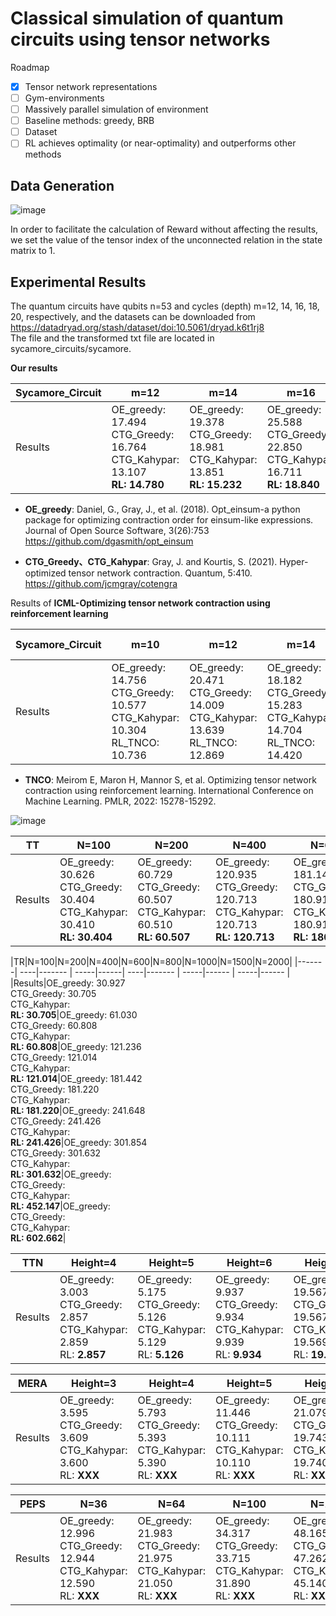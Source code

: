 # Classical simulation of quantum circuits using tensor networks

Roadmap
- [x] Tensor network representations
- [ ] Gym-environments
- [ ] Massively parallel simulation of environment
- [ ] Baseline methods: greedy, BRB
- [ ] Dataset
- [ ] RL achieves optimality (or near-optimality) and outperforms other methods

## Data Generation

![image](https://user-images.githubusercontent.com/75991833/218404111-e23e9e9b-c2ac-4648-aa04-9a7208fa7693.png)

In order to facilitate the calculation of Reward without affecting the results, we set the value of the tensor index of the unconnected relation in the state matrix to 1.

## Experimental Results

The quantum circuits have qubits n=53 and cycles (depth) m=12, 14, 16, 18, 20, respectively, and the datasets can be downloaded from https://datadryad.org/stash/dataset/doi:10.5061/dryad.k6t1rj8                                                                                                                                          
The file and the transformed txt file are located in sycamore_circuits/sycamore.

**Our results**

|Sycamore_Circuit|m=12|m=14|m=16|m=18|m=20|
|-------|------- | -----|------ |------ |------ |
|Results|OE_greedy: 17.494<br>CTG_Greedy: 16.764<br>CTG_Kahypar: 13.107<br>**RL: 14.780**|OE_greedy: 19.378<br>CTG_Greedy: 18.981<br>CTG_Kahypar: 13.851<br>**RL: 15.232**|OE_greedy: 25.588<br>CTG_Greedy: 22.850<br>CTG_Kahypar: 16.711<br>**RL: 18.840**|OE_greedy: 26.492<br>CTG_Greedy: 23.269<br>CTG_Kahypar: 17.383<br>**RL: 18.858**|OE_greedy: 26.190<br>CTG_Greedy: 25.322<br>CTG_Kahypar: 18.525<br>**RL: 18.947**|

- **OE_greedy**: Daniel, G., Gray, J., et al. (2018). Opt\_einsum-a python package for optimizing contraction order for einsum-like expressions. Journal of Open Source Software, 3(26):753
https://github.com/dgasmith/opt_einsum

- **CTG_Greedy、CTG_Kahypar**: Gray, J. and Kourtis, S. (2021). Hyper-optimized tensor network contraction. Quantum, 5:410.
https://github.com/jcmgray/cotengra

Results of **ICML-Optimizing tensor network contraction using reinforcement learning**

|Sycamore_Circuit | m=10 | m=12|m=14|m=16 (Not-Giving)| m=18 (Not-Giving) | m=20 |
|-------| ----|------- | -----|------ |------ |------ |
|Results|OE_greedy: 14.756<br>CTG_Greedy: 10.577<br>CTG_Kahypar: 10.304<br>RL_TNCO: 10.736|OE_greedy: 20.471<br>CTG_Greedy: 14.009<br>CTG_Kahypar: 13.639<br>RL_TNCO: 12.869|OE_greedy: 18.182<br>CTG_Greedy: 15.283<br>CTG_Kahypar: 14.704<br>RL_TNCO: 14.420|OE_greedy: <br>CTG_Greedy: <br>CTG_Kahypar: <br>RL_TNCO: |OE_greedy: <br>CTG_Greedy: <br>CTG_Kahypar: <br>RL_TNCO: |OE_greedy: 31.310<br>CTG_Greedy: 18.934<br>CTG_Kahypar: 18.765<br>RL_TNCO: 18.544|

- **TNCO**: Meirom E, Maron H, Mannor S, et al. Optimizing tensor network contraction using reinforcement learning. International Conference on Machine Learning. PMLR, 2022: 15278-15292.

![image](https://user-images.githubusercontent.com/75991833/227595309-a341713d-0247-4f3b-a12b-d94ac74af351.png)


|TT|N=100|N=200|N=400|N=600|N=800|N=1000|N=1500|N=2000|
|------- | -----|------| ----|------- | -----|------ | -----|------ |
|Results|OE_greedy: 30.626<br>CTG_Greedy: 30.404<br>CTG_Kahypar: 30.410<br>**RL: 30.404**|OE_greedy: 60.729<br>CTG_Greedy: 60.507<br>CTG_Kahypar: 60.510<br>**RL: 60.507**|OE_greedy: 120.935<br>CTG_Greedy: 120.713<br>CTG_Kahypar: 120.713<br>**RL: 120.713**|OE_greedy:  181.141<br>CTG_Greedy: 180.919<br>CTG_Kahypar: 180.919<br>**RL: 180.919**|OE_greedy: 241.347<br>CTG_Greedy: 241.125<br>CTG_Kahypar: 241.129<br>**RL: 241.125**|OE_greedy: 301.553<br>CTG_Greedy: 301.331<br>CTG_Kahypar: 301.331<br>**RL: 301.331**|OE_greedy: N<br>CTG_Greedy: N<br>CTG_Kahypar: 451.849<br>**RL: 451.846**|OE_greedy: N<br>CTG_Greedy: N<br>CTG_Kahypar: 602.361<br>**RL: 602.361**|

|TR|N=100|N=200|N=400|N=600|N=800|N=1000|N=1500|N=2000|
|-------| ----|------- | -----|------| ----|------- | -----|------ | -----|------ |
|Results|OE_greedy: 30.927<br>CTG_Greedy: 30.705<br>CTG_Kahypar: <br>**RL: 30.705**|OE_greedy: 61.030<br>CTG_Greedy: 60.808<br>CTG_Kahypar: <br>**RL: 60.808**|OE_greedy: 121.236<br>CTG_Greedy: 121.014<br>CTG_Kahypar: <br>**RL: 121.014**|OE_greedy: 181.442<br>CTG_Greedy: 181.220<br>CTG_Kahypar: <br>**RL: 181.220**|OE_greedy: 241.648<br>CTG_Greedy: 241.426<br>CTG_Kahypar: <br>**RL: 241.426**|OE_greedy: 301.854<br>CTG_Greedy: 301.632<br>CTG_Kahypar: <br>**RL: 301.632**|OE_greedy: <br>CTG_Greedy: <br>CTG_Kahypar: <br>**RL: 452.147**|OE_greedy: <br>CTG_Greedy: <br>CTG_Kahypar: <br>**RL: 602.662**|



|TTN|Height=4|Height=5|Height=6|Height=7|Height=8|Height=9|Height=10|Height=11|
|-------| ----|------- | -----|------ |------ |------ |------ |------ |
|Results|OE_greedy: 3.003<br>CTG_Greedy: 2.857<br>CTG_Kahypar: 2.859<br>RL: **2.857**|OE_greedy: 5.175<br>CTG_Greedy: 5.126<br>CTG_Kahypar: 5.129<br>RL: **5.126**|OE_greedy: 9.937<br>CTG_Greedy: 9.934<br>CTG_Kahypar: 9.939<br>RL: **9.934**|OE_greedy: 19.567<br>CTG_Greedy: 19.567<br>CTG_Kahypar: 19.569<br>RL: **19.567**|OE_greedy: 38.833<br>CTG_Greedy: 38.833<br>CTG_Kahypar: 38.833<br>RL: **38.833**|OE_greedy: 77.365<br>CTG_Greedy: 77.365<br>CTG_Kahypar: 77.369<br>RL: **77.365**|OE_greedy: 154.428<br>CTG_Greedy: 154.428<br>CTG_Kahypar: 154.429<br>RL: **154.428**|OE_greedy: N<br>CTG_Greedy: N<br>CTG_Kahypar: 308.559<br>RL: **308.556**|



|MERA|Height=3|Height=4|Height=5|Height=6|Height=7|Height=8|Height=9|Height=10|
|-------| ----|------- | -----|------ |------ |------ |------ |------ |
|Results|OE_greedy: 3.595<br>CTG_Greedy: 3.609<br>CTG_Kahypar: 3.600<br>RL: **XXX**|OE_greedy: 5.793<br>CTG_Greedy: 5.393<br>CTG_Kahypar: 5.390<br>RL: **XXX**|OE_greedy: 11.446<br>CTG_Greedy: 10.111<br>CTG_Kahypar: 10.110<br>RL: **XXX**|OE_greedy: 21.079<br>CTG_Greedy: 19.743<br>CTG_Kahypar: 19.740<br>RL: **XXX**|OE_greedy: 39.009<br>CTG_Greedy: 39.009<br>CTG_Kahypar: 39.010<br>RL: **XXX**|OE_greedy: 77.541<br>CTG_Greedy: 77.541<br>CTG_Kahypar: 77.540<br>RL: **XXX**|OE_greedy: 154.604<br>CTG_Greedy: 154.604<br>CTG_Kahypar: 154.600<br>RL: **XXX**|OE_greedy: N<br>CTG_Greedy: N<br>CTG_Kahypar: 308.730<br>RL: **XXX**|

|PEPS|N=36|N=64|N=100|N=144|N=196|N=256|
|-------| ----|------- | -----|------ |------ |------ |
|Results|OE_greedy: 12.996<br>CTG_Greedy: 12.944<br>CTG_Kahypar: 12.590<br>RL: **XXX**|OE_greedy: 21.983<br>CTG_Greedy: 21.975<br>CTG_Kahypar: 21.050<br>RL: **XXX**|OE_greedy: 34.317<br>CTG_Greedy: 33.715<br>CTG_Kahypar: 31.890<br>RL: **XXX**|OE_greedy: 48.165<br>CTG_Greedy: 47.262<br>CTG_Kahypar: 45.140<br>RL: **XXX**|OE_greedy: 64.420<br>CTG_Greedy: 64.420<br>CTG_Kahypar: 60.790<br>RL: **XXX**|OE_greedy: 83.084<br>CTG_Greedy: 82.783<br>CTG_Kahypar: 78.850<br>RL: **XXX**|


